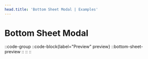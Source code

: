 ```yaml
---
head.title: 'Bottom Sheet Modal | Examples'
---
```


# Bottom Sheet Modal

::code-group
  ::code-block{label="Preview" preview}
    ::bottom-sheet-preview
    ::
  ::
::